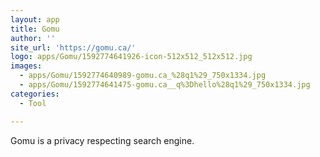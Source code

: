 ```yaml
---
layout: app
title: Gomu
author: ''
site_url: 'https://gomu.ca/'
logo: apps/Gomu/1592774641926-icon-512x512_512x512.jpg
images:
  - apps/Gomu/1592774640989-gomu.ca_%28q1%29_750x1334.jpg
  - apps/Gomu/1592774641475-gomu.ca__q%3Dhello%28q1%29_750x1334.jpg
categories:
  - Tool

---
```

Gomu is a privacy respecting search engine.
